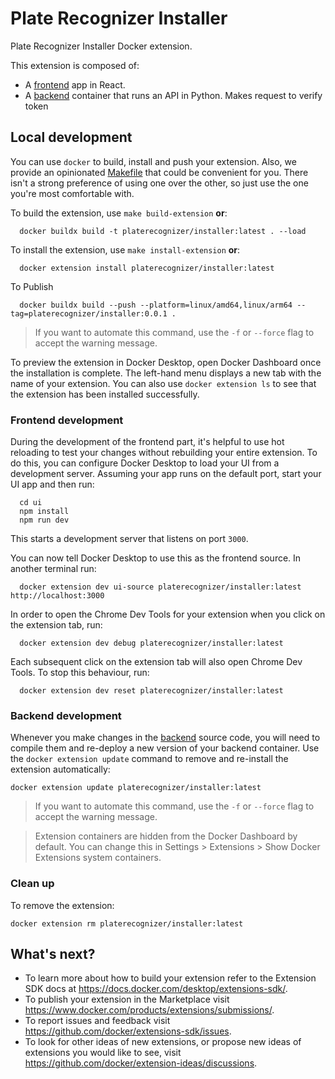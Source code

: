 # Plate Recognizer Installer

Plate Recognizer Installer Docker extension.

This extension is composed of:

- A [frontend](./ui) app in React.
- A [backend](./backend) container that runs an API in Python. Makes request to verify token

## Local development

You can use `docker` to build, install and push your extension. Also, we provide an opinionated [Makefile](Makefile) that could be convenient for you. There isn't a strong preference of using one over the other, so just use the one you're most comfortable with.

To build the extension, use `make build-extension` **or**:

```shell
  docker buildx build -t platerecognizer/installer:latest . --load
```

To install the extension, use `make install-extension` **or**:

```shell
  docker extension install platerecognizer/installer:latest
```

To Publish
```shell
  docker buildx build --push --platform=linux/amd64,linux/arm64 --tag=platerecognizer/installer:0.0.1 .
```

> If you want to automate this command, use the `-f` or `--force` flag to accept the warning message.

To preview the extension in Docker Desktop, open Docker Dashboard once the installation is complete. The left-hand menu displays a new tab with the name of your extension. You can also use `docker extension ls` to see that the extension has been installed successfully.

### Frontend development

During the development of the frontend part, it's helpful to use hot reloading to test your changes without rebuilding your entire extension. To do this, you can configure Docker Desktop to load your UI from a development server.
Assuming your app runs on the default port, start your UI app and then run:

```shell
  cd ui
  npm install
  npm run dev
```

This starts a development server that listens on port `3000`.

You can now tell Docker Desktop to use this as the frontend source. In another terminal run:

```shell
  docker extension dev ui-source platerecognizer/installer:latest http://localhost:3000
```

In order to open the Chrome Dev Tools for your extension when you click on the extension tab, run:

```shell
  docker extension dev debug platerecognizer/installer:latest
```

Each subsequent click on the extension tab will also open Chrome Dev Tools. To stop this behaviour, run:

```shell
  docker extension dev reset platerecognizer/installer:latest
```

### Backend development

Whenever you make changes in the [backend](./backend) source code, you will need to compile them and re-deploy a new version of your backend container.
Use the `docker extension update` command to remove and re-install the extension automatically:

```shell
docker extension update platerecognizer/installer:latest
```

> If you want to automate this command, use the `-f` or `--force` flag to accept the warning message.

> Extension containers are hidden from the Docker Dashboard by default. You can change this in Settings > Extensions > Show Docker Extensions system containers.

### Clean up

To remove the extension:

```shell
docker extension rm platerecognizer/installer:latest
```

## What's next?

- To learn more about how to build your extension refer to the Extension SDK docs at <https://docs.docker.com/desktop/extensions-sdk/>.
- To publish your extension in the Marketplace visit <https://www.docker.com/products/extensions/submissions/>.
- To report issues and feedback visit <https://github.com/docker/extensions-sdk/issues>.
- To look for other ideas of new extensions, or propose new ideas of extensions you would like to see, visit <https://github.com/docker/extension-ideas/discussions>.
